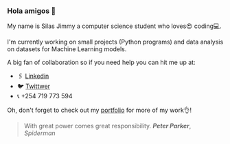 ### Hola amigos 👋

My name is Silas Jimmy a computer science student who loves😍️ coding💻️. 

I'm currently working on small projects (Python programs) and data analysis on datasets for Machine Learning models.

A big fan of collaboration so if you need help you can hit me up at:

- 🖇️ [Linkedin](https://www.linkedin.com/in/silas-jimmy-2b7543150/)
- 🐦️ [Twittwer](https://twitter.com/silasjimmy17)
- 📞️ +254 719 773 594

Oh, don't forget to check out my [portfolio](https://silasjimmy.github.io/) for more of my work👌️!

> With great power comes great responsibility.
				***Peter Parker***, *Spiderman* 
